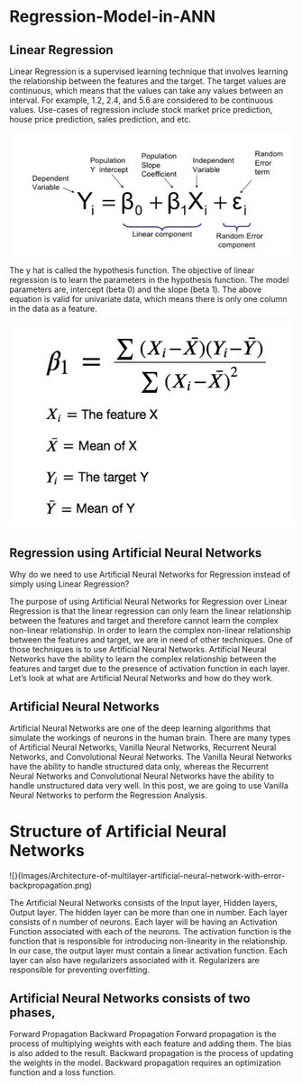 # Regression-Model-in-ANN

## Linear Regression
Linear Regression is a supervised learning technique that involves learning the relationship between the features and the target. The target values are continuous, which means that the values can take any values between an interval. For example, 1.2, 2.4, and 5.6 are considered to be continuous values. Use-cases of regression include stock market price prediction, house price prediction, sales prediction, and etc.

![](Images/linear%20regression.PNG)

The y hat is called the hypothesis function. The objective of linear regression is to learn the parameters in the hypothesis function. The model parameters are, intercept (beta 0) and the slope (beta 1). The above equation is valid for univariate data, which means there is only one column in the data as a feature.

![](Images/linear%20regression%201.PNG)

## Regression using Artificial Neural Networks
Why do we need to use Artificial Neural Networks for Regression instead of simply using Linear Regression?

The purpose of using Artificial Neural Networks for Regression over Linear Regression is that the linear regression can only learn the linear relationship between the features and target and therefore cannot learn the complex non-linear relationship. In order to learn the complex non-linear relationship between the features and target, we are in need of other techniques. One of those techniques is to use Artificial Neural Networks. Artificial Neural Networks have the ability to learn the complex relationship between the features and target due to the presence of activation function in each layer. Let’s look at what are Artificial Neural Networks and how do they work.

 

## Artificial Neural Networks
Artificial Neural Networks are one of the deep learning algorithms that simulate the workings of neurons in the human brain. There are many types of Artificial Neural Networks, Vanilla Neural Networks, Recurrent Neural Networks, and Convolutional Neural Networks. The Vanilla Neural Networks have the ability to handle structured data only, whereas the Recurrent Neural Networks and Convolutional Neural Networks have the ability to handle unstructured data very well. In this post, we are going to use Vanilla Neural Networks to perform the Regression Analysis.


# Structure of Artificial Neural Networks
![}(Images/Architecture-of-multilayer-artificial-neural-network-with-error-backpropagation.png)

The Artificial Neural Networks consists of the Input layer, Hidden layers, Output layer. The hidden layer can be more than one in number. Each layer consists of n number of neurons. Each layer will be having an Activation Function associated with each of the neurons. The activation function is the function that is responsible for introducing non-linearity in the relationship. In our case, the output layer must contain a linear activation function. Each layer can also have regularizers associated with it. Regularizers are responsible for preventing overfitting.

## Artificial Neural Networks consists of two phases,

Forward Propagation
Backward Propagation
Forward propagation is the process of multiplying weights with each feature and adding them. The bias is also added to the result. Backward propagation is the process of updating the weights in the model. Backward propagation requires an optimization function and a loss function.
